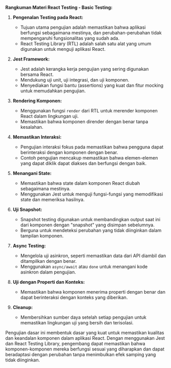 **Rangkuman Materi React Testing - Basic Testing:**

1. **Pengenalan Testing pada React:**

   - Tujuan utama pengujian adalah memastikan bahwa aplikasi berfungsi sebagaimana mestinya, dan perubahan-perubahan tidak mempengaruhi fungsionalitas yang sudah ada.
   - React Testing Library (RTL) adalah salah satu alat yang umum digunakan untuk menguji aplikasi React.

2. **Jest Framework:**

   - Jest adalah kerangka kerja pengujian yang sering digunakan bersama React.
   - Mendukung uji unit, uji integrasi, dan uji komponen.
   - Menyediakan fungsi bantu (assertions) yang kuat dan fitur mocking untuk memudahkan pengujian.

3. **Rendering Komponen:**

   - Menggunakan fungsi `render` dari RTL untuk merender komponen React dalam lingkungan uji.
   - Memastikan bahwa komponen dirender dengan benar tanpa kesalahan.

4. **Memastikan Interaksi:**

   - Pengujian interaksi fokus pada memastikan bahwa pengguna dapat berinteraksi dengan komponen dengan benar.
   - Contoh pengujian mencakup memastikan bahwa elemen-elemen yang dapat diklik dapat diakses dan berfungsi dengan baik.

5. **Menangani State:**

   - Memastikan bahwa state dalam komponen React diubah sebagaimana mestinya.
   - Menggunakan Jest untuk menguji fungsi-fungsi yang memodifikasi state dan memeriksa hasilnya.

6. **Uji Snapshot:**

   - Snapshot testing digunakan untuk membandingkan output saat ini dari komponen dengan "snapshot" yang disimpan sebelumnya.
   - Berguna untuk mendeteksi perubahan yang tidak diinginkan dalam tampilan komponen.

7. **Async Testing:**

   - Mengelola uji asinkron, seperti memastikan data dari API diambil dan ditampilkan dengan benar.
   - Menggunakan `async/await` atau `done` untuk menangani kode asinkron dalam pengujian.

8. **Uji dengan Properti dan Konteks:**

   - Memastikan bahwa komponen menerima properti dengan benar dan dapat berinteraksi dengan konteks yang diberikan.

9. **Cleanup:**
   - Membersihkan sumber daya setelah setiap pengujian untuk memastikan lingkungan uji yang bersih dan terisolasi.

Pengujian dasar ini membentuk dasar yang kuat untuk memastikan kualitas dan keandalan komponen dalam aplikasi React. Dengan menggunakan Jest dan React Testing Library, pengembang dapat memastikan bahwa komponen-komponen mereka berfungsi sesuai yang diharapkan dan dapat beradaptasi dengan perubahan tanpa menimbulkan efek samping yang tidak diinginkan.
